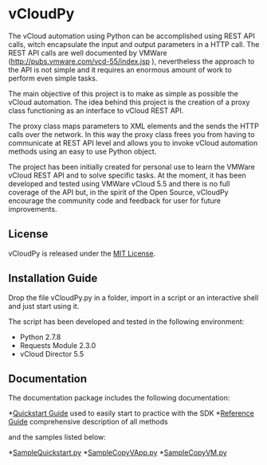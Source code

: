 vCloudPy
========

The vCloud automation using Python can be accomplished using REST API calls, witch encapsulate the input and output parameters in a HTTP call. The REST API calls are well documented by VMWare (http://pubs.vmware.com/vcd-55/index.jsp ), nevertheless the approach to the API is not simple and it requires an enormous amount of work to perform even simple tasks.

The main objective of this project is to make as simple as possible the vCloud automation. The idea behind this project is the creation of a proxy class functioning as an interface to vCloud REST API.

The proxy class maps parameters to XML elements and the sends the HTTP calls over the network. In this way the proxy class frees you from having to communicate at REST API level and allows you to invoke vCloud automation methods using an easy to use Python object.

The project has been initially created for personal use to learn the VMWare vCloud REST API and to solve specific tasks. At the moment, it has been developed and tested using VMWare vCloud 5.5 and there is no full coverage of the API but, in the spirit of the Open Source, vCloudPy encourage the community code and feedback for user for future improvements.

License
-------

vCloudPy is released under the [MIT License](http://www.opensource.org/licenses/MIT).

Installation Guide
------------------

Drop the file vCloudPy.py in a folder, import in a script or an interactive shell and just start using it.

The script has been developed and tested in the following environment:
*	Python 2.7.8
*	Requests Module 2.3.0
*	vCloud Director 5.5

Documentation
-------------

The documentation package includes the following documentation:

*[Quickstart Guide]() used to easily start to practice with the SDK
*[Reference Guide]() comprehensive description of all methods

and the samples listed below:

*[SampleQuickstart.py](https://github.com/mpavone/vCloudPy/blob/master/src/SampleQuickstart.py)
*[SampleCopyVApp.py]()
*[SampleCopyVM.py]()



